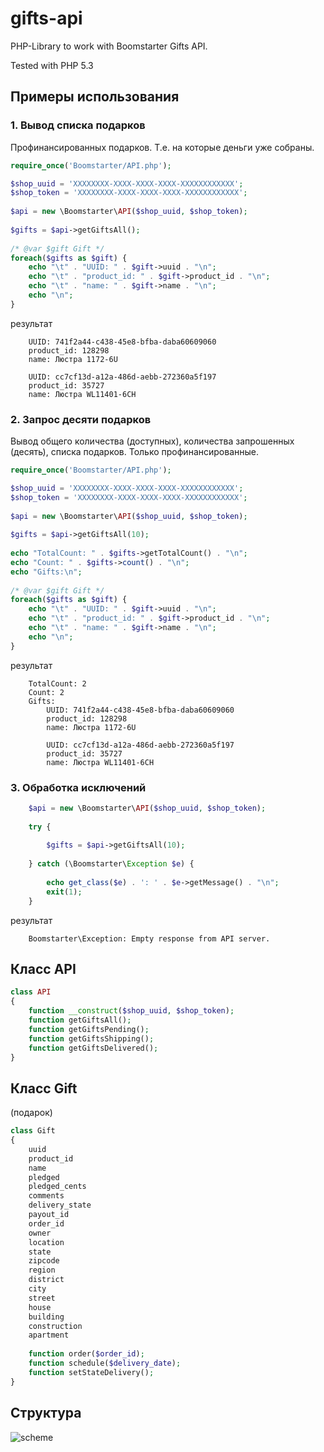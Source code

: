 gifts-api
=========

PHP-Library to work with Boomstarter Gifts API.

Tested with PHP 5.3


## Примеры использования

### 1. Вывод списка подарков

Профинансированных подарков. Т.е. на которые деньги уже собраны.

```php
require_once('Boomstarter/API.php');

$shop_uuid = 'XXXXXXXX-XXXX-XXXX-XXXX-XXXXXXXXXXXX';
$shop_token = 'XXXXXXXX-XXXX-XXXX-XXXX-XXXXXXXXXXXX';
    
$api = new \Boomstarter\API($shop_uuid, $shop_token);
    
$gifts = $api->getGiftsAll();
    
/* @var $gift Gift */
foreach($gifts as $gift) {
    echo "\t" . "UUID: " . $gift->uuid . "\n";
    echo "\t" . "product_id: " . $gift->product_id . "\n";
    echo "\t" . "name: " . $gift->name . "\n";
    echo "\n";
}
```
    
результат

```shell
	UUID: 741f2a44-c438-45e8-bfba-daba60609060
	product_id: 128298
	name: Люстра 1172-6U

	UUID: cc7cf13d-a12a-486d-aebb-272360a5f197
	product_id: 35727
	name: Люстра WL11401-6CH
```	

### 2. Запрос десяти подарков

Вывод общего количества (доступных), количества запрошенных (десять), списка подарков. Только профинансированные.

```php
require_once('Boomstarter/API.php');

$shop_uuid = 'XXXXXXXX-XXXX-XXXX-XXXX-XXXXXXXXXXXX';
$shop_token = 'XXXXXXXX-XXXX-XXXX-XXXX-XXXXXXXXXXXX';
    
$api = new \Boomstarter\API($shop_uuid, $shop_token);
    
$gifts = $api->getGiftsAll(10);
    
echo "TotalCount: " . $gifts->getTotalCount() . "\n";
echo "Count: " . $gifts->count() . "\n";
echo "Gifts:\n";
    
/* @var $gift Gift */
foreach($gifts as $gift) {
    echo "\t" . "UUID: " . $gift->uuid . "\n";
    echo "\t" . "product_id: " . $gift->product_id . "\n";
    echo "\t" . "name: " . $gift->name . "\n";
    echo "\n";
}
```

результат

```shell
    TotalCount: 2
    Count: 2
    Gifts:
	    UUID: 741f2a44-c438-45e8-bfba-daba60609060
	    product_id: 128298
	    name: Люстра 1172-6U

	    UUID: cc7cf13d-a12a-486d-aebb-272360a5f197
	    product_id: 35727
	    name: Люстра WL11401-6CH
```

### 3. Обработка исключений

```php
    $api = new \Boomstarter\API($shop_uuid, $shop_token);
    
    try {
    
        $gifts = $api->getGiftsAll(10);
    
    } catch (\Boomstarter\Exception $e) {
    
        echo get_class($e) . ': ' . $e->getMessage() . "\n";
        exit(1);
    }
```
    
результат

```shell
    Boomstarter\Exception: Empty response from API server.
```


## Класс API

```php
class API
{
    function __construct($shop_uuid, $shop_token);
    function getGiftsAll();
    function getGiftsPending();
    function getGiftsShipping();
    function getGiftsDelivered();
}
```

## Класс Gift

(подарок)

```php
class Gift
{
    uuid
    product_id
    name
    pledged
    pledged_cents
    comments
    delivery_state
    payout_id
    order_id
    owner
    location
    state
    zipcode
    region
    district
    city
    street
    house
    building
    construction
    apartment
        
    function order($order_id);
    function schedule($delivery_date);
    function setStateDelivery();
}
```
        
## Структура

![scheme](https://raw2.github.com/boomstarterru/gifts-api/master/doc/scheme.jpg)

